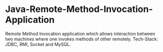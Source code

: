 # Java-Remote-Method-Invocation-Application
Remote Method Invocation application which allows interaction between two machines where one invokes methods of other remotely. Tech-Stack:  JDBC, RMI, Socket and MySQL.
